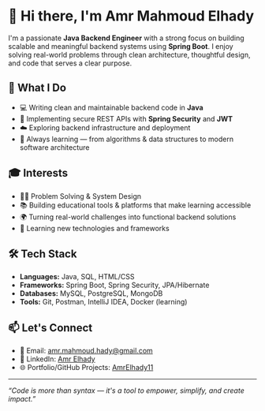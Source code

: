 # 👋 Hi there, I'm Amr Mahmoud Elhady

I'm a passionate **Java Backend Engineer** with a strong focus on building scalable and meaningful backend systems using **Spring Boot**. I enjoy solving real-world problems through clean architecture, thoughtful design, and code that serves a clear purpose.

## 🚀 What I Do

- 💻 Writing clean and maintainable backend code in **Java**
- 🔐 Implementing secure REST APIs with **Spring Security** and **JWT**
- ☁️ Exploring backend infrastructure and deployment
- 🎯 Always learning — from algorithms & data structures to modern software architecture

## 🎓 Interests

- 👨‍💻 Problem Solving & System Design
- 📚 Building educational tools & platforms that make learning accessible
- 🌍 Turning real-world challenges into functional backend solutions
- 🧠 Learning new technologies and frameworks

## 🛠 Tech Stack

- **Languages:** Java, SQL, HTML/CSS
- **Frameworks:** Spring Boot, Spring Security, JPA/Hibernate
- **Databases:** MySQL, PostgreSQL, MongoDB
- **Tools:** Git, Postman, IntelliJ IDEA, Docker (learning)

## 📫 Let's Connect

- 📧 Email: amr.mahmoud.hady@gmail.com  
- 🔗 LinkedIn: [Amr Elhady](https://www.linkedin.com/in/amr-mahmoud-elhady/)
- 🌐 Portfolio/GitHub Projects: [AmrElhady11](https://github.com/AmrElhady11)

---

_“Code is more than syntax — it's a tool to empower, simplify, and create impact.”_

